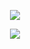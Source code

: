 <p align="center">
  <a href="https://github.com/wangjunstf">
    <img src="https://github-readme-stats.vercel.app/api?username=wangjunstf&count_private=true&show_icons=true&hide=contribs&include_all_commits=true&theme=vue" />
  </a>
</p>

<p align="center">
  <a href="https://wangjunstf.github.io">
    <img src="https://img.shields.io/badge/📖%20Blog-编程之禅-brightness.svg" />
  </a>
</p>
